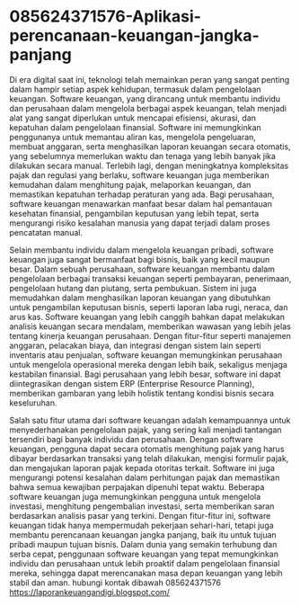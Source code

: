 # 085624371576-Aplikasi-perencanaan-keuangan-jangka-panjang
Di era digital saat ini, teknologi telah memainkan peran yang sangat penting dalam hampir setiap aspek kehidupan, termasuk dalam pengelolaan keuangan. Software keuangan, yang dirancang untuk membantu individu dan perusahaan dalam mengelola berbagai aspek keuangan, telah menjadi alat yang sangat diperlukan untuk mencapai efisiensi, akurasi, dan kepatuhan dalam pengelolaan finansial. Software ini memungkinkan penggunanya untuk memantau aliran kas, mengelola pengeluaran, membuat anggaran, serta menghasilkan laporan keuangan secara otomatis, yang sebelumnya memerlukan waktu dan tenaga yang lebih banyak jika dilakukan secara manual. Terlebih lagi, dengan meningkatnya kompleksitas pajak dan regulasi yang berlaku, software keuangan juga memberikan kemudahan dalam menghitung pajak, melaporkan keuangan, dan memastikan kepatuhan terhadap peraturan yang ada. Bagi perusahaan, software keuangan menawarkan manfaat besar dalam hal pemantauan kesehatan finansial, pengambilan keputusan yang lebih tepat, serta mengurangi risiko kesalahan manusia yang dapat terjadi dalam proses pencatatan manual.

Selain membantu individu dalam mengelola keuangan pribadi, software keuangan juga sangat bermanfaat bagi bisnis, baik yang kecil maupun besar. Dalam sebuah perusahaan, software keuangan membantu dalam pengelolaan berbagai transaksi keuangan seperti pembayaran, penerimaan, pengelolaan hutang dan piutang, serta pembukuan. Sistem ini juga memudahkan dalam menghasilkan laporan keuangan yang dibutuhkan untuk pengambilan keputusan bisnis, seperti laporan laba rugi, neraca, dan arus kas. Software keuangan yang lebih canggih bahkan dapat melakukan analisis keuangan secara mendalam, memberikan wawasan yang lebih jelas tentang kinerja keuangan perusahaan. Dengan fitur-fitur seperti manajemen anggaran, pelacakan biaya, dan integrasi dengan sistem lain seperti inventaris atau penjualan, software keuangan memungkinkan perusahaan untuk mengelola operasional mereka dengan lebih baik, sekaligus menjaga kestabilan finansial. Bagi perusahaan yang lebih besar, software ini dapat diintegrasikan dengan sistem ERP (Enterprise Resource Planning), memberikan gambaran yang lebih holistik tentang kondisi bisnis secara keseluruhan.

Salah satu fitur utama dari software keuangan adalah kemampuannya untuk menyederhanakan pengelolaan pajak, yang sering kali menjadi tantangan tersendiri bagi banyak individu dan perusahaan. Dengan software keuangan, pengguna dapat secara otomatis menghitung pajak yang harus dibayar berdasarkan transaksi yang telah dilakukan, mengisi formulir pajak, dan mengajukan laporan pajak kepada otoritas terkait. Software ini juga mengurangi potensi kesalahan dalam perhitungan pajak dan memastikan bahwa semua kewajiban perpajakan dipenuhi tepat waktu. Beberapa software keuangan juga memungkinkan pengguna untuk mengelola investasi, menghitung pengembalian investasi, serta memberikan saran berdasarkan analisis pasar yang terkini. Dengan fitur-fitur ini, software keuangan tidak hanya mempermudah pekerjaan sehari-hari, tetapi juga membantu perencanaan keuangan jangka panjang, baik itu untuk tujuan pribadi maupun tujuan bisnis. Dalam dunia yang semakin terhubung dan serba cepat, penggunaan software keuangan yang tepat memungkinkan individu dan perusahaan untuk lebih proaktif dalam pengelolaan finansial mereka, sehingga dapat merencanakan masa depan keuangan yang lebih stabil dan aman.
hubungi kontak dibawah
085624371576
https://laporankeuangandigi.blogspot.com/



